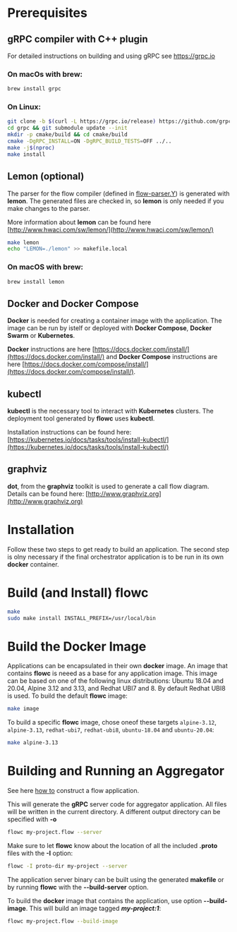 # Prerequisites

## gRPC compiler with C++ plugin

For detailed instructions on building and using gRPC see https://grpc.io

### On macOs with brew:
```bash
brew install grpc
```

### On Linux:
```bash
git clone -b $(curl -L https://grpc.io/release) https://github.com/grpc/grpc
cd grpc && git submodule update --init 
mkdir -p cmake/build && cd cmake/build 
cmake -DgRPC_INSTALL=ON -DgRPC_BUILD_TESTS=OFF ../.. 
make -j$(nproc) 
make install 
```
## Lemon (optional)
The parser for the flow compiler (defined in [flow-parser.Y](flow-parser.Y)) is generated with **lemon**. The generated files are checked in, so **lemon** is only needed if you make changes to the parser.

More information about **lemon** can be found here [http://www.hwaci.com/sw/lemon/](http://www.hwaci.com/sw/lemon/)
```bash 
make lemon 
echo "LEMON=./lemon" >> makefile.local
```

### On macOS with brew:
```bash
brew install lemon
```


## Docker and Docker Compose
**Docker** is needed for creating a container image with the application. The image can be run by istelf or deployed with **Docker Compose**, **Docker Swarm** or **Kubernetes**.

**Docker** instructions are here [https://docs.docker.com/install/](https://docs.docker.com/install/) and **Docker Compose** instructions are here [https://docs.docker.com/compose/install/](https://docs.docker.com/compose/install/).


## kubectl
**kubectl** is the necessary tool to interact with **Kubernetes** clusters. The deployment tool generated by **flowc** uses **kubectl**. 

Installation instructions can be found here: [https://kubernetes.io/docs/tasks/tools/install-kubectl/](https://kubernetes.io/docs/tasks/tools/install-kubectl/)

## graphviz
**dot**, from the **graphviz** toolkit is used to generate a call flow diagram. Details can be found here: [http://www.graphviz.org](http://www.graphviz.org)

# Installation

Follow these two steps to get ready to build an application. The second step is olny necessary if the final orchestrator application is to be run in its own **docker** container.

# Build (and Install) flowc
```bash        
make
sudo make install INSTALL_PREFIX=/usr/local/bin 
```

# Build the Docker Image
Applications can be encapsulated in their own **docker** image. An image that contains **flowc** is neeed as a base for any application image. This image can be based on one of the following linux distributions: Ubuntu 18.04 and 20.04, Alpine 3.12 and 3.13, and Redhat UBI7 and 8. By default Redhat UBI8 is used.
To build the default **flowc** image: 
```bash
make image
```
To build a specific **flowc** image, chose oneof these targets `alpine-3.12`, `alpine-3.13`, `redhat-ubi7`, `redhat-ubi8`, `ubuntu-18.04` and `ubuntu-20.04`: 
```bash
make alpine-3.13
```

# Building and Running an Aggregator

See here [how to](../HOWTO-FLOW.md) construct a flow application.

This will generate the **gRPC** server code for aggregator application. All files will be written in the current directory.
A different output directory can be specified with **-o**
```bash
flowc my-project.flow --server
```    
Make sure to let **flowc** know about the location of all the included **.proto** files with the **-I** option:
```bash
flowc -I proto-dir my-project --server
```

The application server binary can be built using the generated **makefile** or by running **flowc** with the **--build-server** option.

To build the **docker** image that contains the application, use option **--build-image**. This will build an image tagged **_my-project:1_**:
```bash
flowc my-project.flow --build-image
```    

